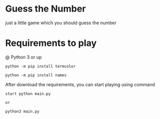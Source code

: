 # Guess the Number

just a little game which you should guess the number

# Requirements to play 

@ Python 3 or up

    python -m pip install termcolor

    python -m pip install names
  

After download the requirements, you can start playing using command

    start python main.py 
    
    or
    
    python3 main.py
